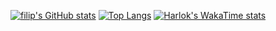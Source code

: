 
[![filip's GitHub stats](https://github-readme-stats-smoky-two-14.vercel.app/api?username=filipstrom&count_private=true&hide=stars&show_icons=true&theme=slateorange )](https://github.com/anuraghazra/github-readme-stats)
[![Top Langs](https://github-readme-stats-smoky-two-14.vercel.app/api/top-langs/?username=filipstrom&layout=compact&exclude_repo=Prediktiv-modellering&theme=slateorange)](https://github.com/anuraghazra/github-readme-stats)
[![Harlok's WakaTime stats](https://github-readme-stats-smoky-two-14.vercel.app/api/wakatime?username=filipstrom)](https://github.com/anuraghazra/github-readme-stats)




<!--
**filipstrom/filipstrom** is a ✨ _special_ ✨ repository because its `README.md` (this file) appears on your GitHub profile.
### Hi there 👋

Here are some ideas to get you started:

- 🔭 I’m currently working on ...
- 🌱 I’m currently learning ...
- 👯 I’m looking to collaborate on ...
- 🤔 I’m looking for help with ...
- 💬 Ask me about ...
- 📫 How to reach me: ...
- 😄 Pronouns: ...
- ⚡ Fun fact: ...
-->
